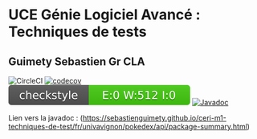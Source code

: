 # UCE Génie Logiciel Avancé : Techniques de tests

## Guimety Sebastien Gr CLA

![CircleCI](https://dl.circleci.com/status-badge/img/gh/SebastienGuimety/ceri-m1-techniques-de-test/tree/master.svg?style=svg)
[![codecov](https://codecov.io/gh/SebastienGuimety/ceri-m1-techniques-de-test/branch/master/graph/badge.svg?token=3H7MVSS8AG)](https://codecov.io/gh/SebastienGuimety/ceri-m1-techniques-de-test)
[![Checkstyle](target/site/badges/checkstyle-result.svg)](https://htmlpreview.github.io/?https://github.com/SebastienGuimety/ceri-m1-techniques-de-test/blob/master/docs/checkstyle/checkstyle.html)
[![Javadoc](https://img.shields.io/badge/javadoc-3.5.0-brightgreen.svg)](https://SebastienGuimety.github.io/ceri-m1-techniques-de-test/fr/univavignon/pokedex/api/package-summary.html)

Lien vers la javadoc : (https://sebastienguimety.github.io/ceri-m1-techniques-de-test/fr/univavignon/pokedex/api/package-summary.html)
